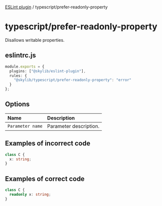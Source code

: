 [ESLint plugin](index.md) / typescript/prefer-readonly-property

# typescript/prefer-readonly-property

Disallows writable properties.

## eslintrc.js

```ts
module.exports = {
  plugins: ["@skylib/eslint-plugin"],
  rules: {
    "@skylib/typescript/prefer-readonly-property": "error"
  }
};
```

## Options

| Name | Description |
| :------ | :------ |
| `Parameter name` | Parameter description. |


## Examples of incorrect code

```ts
class C {
  x: string;
}
```

## Examples of correct code

```ts
class C {
  readonly x: string;
}
```
